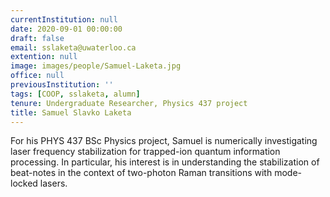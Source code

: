 ```yaml
---
currentInstitution: null
date: 2020-09-01 00:00:00
draft: false
email: sslaketa@uwaterloo.ca
extention: null
image: images/people/Samuel-Laketa.jpg
office: null
previousInstitution: ''
tags: [COOP, sslaketa, alumn]
tenure: Undergraduate Researcher, Physics 437 project
title: Samuel Slavko Laketa
---
```



For his PHYS 437 BSc Physics project, Samuel is numerically investigating laser frequency stabilization for trapped-ion quantum information processing. In particular, his interest is in understanding the stabilization of beat-notes in the context of two-photon Raman transitions with mode-locked lasers.
